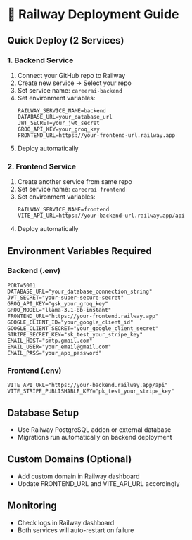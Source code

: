 # 🚀 Railway Deployment Guide

## Quick Deploy (2 Services)

### 1. Backend Service
1. Connect your GitHub repo to Railway
2. Create new service → Select your repo
3. Set service name: `careerai-backend`
4. Set environment variables:
   ```
   RAILWAY_SERVICE_NAME=backend
   DATABASE_URL=your_database_url
   JWT_SECRET=your_jwt_secret
   GROQ_API_KEY=your_groq_key
   FRONTEND_URL=https://your-frontend-url.railway.app
   ```
5. Deploy automatically

### 2. Frontend Service  
1. Create another service from same repo
2. Set service name: `careerai-frontend`
3. Set environment variables:
   ```
   RAILWAY_SERVICE_NAME=frontend
   VITE_API_URL=https://your-backend-url.railway.app/api
   ```
4. Deploy automatically

## Environment Variables Required

### Backend (.env)
```
PORT=5001
DATABASE_URL="your_database_connection_string"
JWT_SECRET="your-super-secure-secret"
GROQ_API_KEY="gsk_your_groq_key"
GROQ_MODEL="llama-3.1-8b-instant"
FRONTEND_URL="https://your-frontend.railway.app"
GOOGLE_CLIENT_ID="your_google_client_id"
GOOGLE_CLIENT_SECRET="your_google_client_secret"
STRIPE_SECRET_KEY="sk_test_your_stripe_key"
EMAIL_HOST="smtp.gmail.com"
EMAIL_USER="your_email@gmail.com"
EMAIL_PASS="your_app_password"
```

### Frontend (.env)
```
VITE_API_URL="https://your-backend.railway.app/api"
VITE_STRIPE_PUBLISHABLE_KEY="pk_test_your_stripe_key"
```

## Database Setup
- Use Railway PostgreSQL addon or external database
- Migrations run automatically on backend deployment

## Custom Domains (Optional)
- Add custom domain in Railway dashboard
- Update FRONTEND_URL and VITE_API_URL accordingly

## Monitoring
- Check logs in Railway dashboard
- Both services will auto-restart on failure